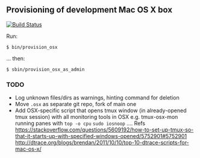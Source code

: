 ## Provisioning of development Mac OS X box
[![Build Status](https://travis-ci.org/lucafavatella/provisioning-osx.svg?branch=master)](https://travis-ci.org/lucafavatella/provisioning-osx)

Run:

```
$ bin/provision_osx
```

... then:

```
$ sbin/provision_osx_as_admin
```

### TODO

* Log unknown files/dirs as warnings, hinting command for deletion
* Move `.osx` as separate git repo, fork of main one
* Add OSX-specific script that opens tmux window (in already-opened tmux session) with all monitoring tools in OSX e.g. tmux-osx-mon running panes with `top -o cpu` `sudo iosnoop` .... Refs https://stackoverflow.com/questions/5609192/how-to-set-up-tmux-so-that-it-starts-up-with-specified-windows-opened/5752901#5752901 http://dtrace.org/blogs/brendan/2011/10/10/top-10-dtrace-scripts-for-mac-os-x/
